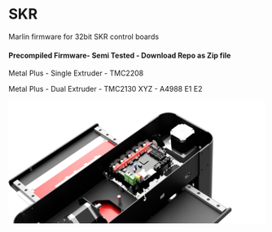 # SKR
Marlin firmware for 32bit SKR control boards

#### Precompiled Firmware- Semi Tested - Download Repo as Zip file
  Metal Plus - Single Extruder - TMC2208
  
  Metal Plus - Dual Extruder - TMC2130 XYZ - A4988 E1 E2

![Metal Plus with SKR 1.3](/images/metal_plus_SKR13.png)



